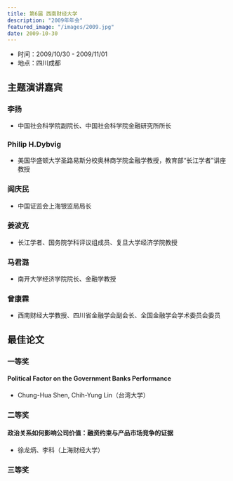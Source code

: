 ```yaml
---
title: 第6届 西南财经大学
description: "2009年年会"
featured_image: "/images/2009.jpg"
date: 2009-10-30
---
```


- 时间：2009/10/30 - 2009/11/01
- 地点：四川成都

<!--more-->

## 主题演讲嘉宾

### 李扬
- 中国社会科学院副院长、中国社会科学院金融研究所所长

### Philip H.Dybvig
- 美国华盛顿大学圣路易斯分校奥林商学院金融学教授，教育部“长江学者”讲座教授

### 阎庆民
- 中国证监会上海银监局局长

### 姜波克
- 长江学者、国务院学科评议组成员、复旦大学经济学院教授

### 马君潞
- 南开大学经济学院院长、金融学教授

### 曾康霖
- 西南财经大学教授、四川省金融学会副会长、全国金融学会学术委员会委员

## 最佳论文

### 一等奖

#### Political Factor on the Government Banks Performance

- Chung-Hua Shen, Chih-Yung Lin（台湾大学）

### 二等奖

#### 政治关系如何影响公司价值：融资约束与产品市场竞争的证据

- 徐龙炳、李科（上海财经大学）

### 三等奖